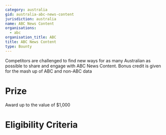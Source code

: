 ```yaml
---
category: australia
gid: australia-abc-news-content
jurisdiction: australia
name: ABC News Content
organisations:
  - abc
organisation_title: ABC
title: ABC News Content
type: Bounty
---
```


Competitors are challenged to find new ways for as many Australian as possible to share and engage with ABC News Content. Bonus credit is given for the mash up of ABC and non-ABC data

# Prize
Award up to the value of $1,000

# Eligibility Criteria
